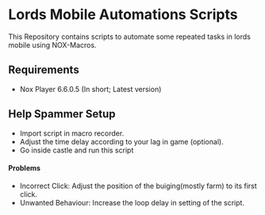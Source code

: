 # Lords Mobile Automations Scripts
This Repository contains scripts to automate some repeated tasks in lords mobile using NOX-Macros.

## Requirements
* Nox Player 6.6.0.5 (In short; Latest version)

## Help Spammer Setup
* Import script in macro recorder.
* Adjust the time delay according to your lag in game (optional).
* Go inside castle and run this script

#### Problems
* Incorrect Click: Adjust the position of the buiging(mostly farm) to its first click.
* Unwanted Behaviour: Increase the loop delay in setting of the script.

